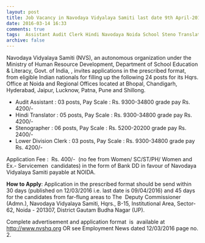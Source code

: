 ```yaml
---
layout: post
title: Job Vacancy in Navodaya Vidyalaya Samiti last date 9th April-2016   
date: 2016-03-14 16:33
comments: true
tags:  Assistant Audit Clerk Hindi Navodaya Noida School Steno Translator 
archive: false
---
```

Navodaya Vidyalaya Samiti (NVS), an autonomous organization under the Ministry of Human Resource Development, Department of School Education & Literacy, Govt. of India, , invites applications in the prescribed format, from eligible Indian nationals for filling up the following 24 posts for its Hqrs. Office at Noida and Regional Offices located at Bhopal, Chandigarh, Hyderabad, Jaipur, Lucknow, Patna, Pune and Shillong.


- Audit Assistant : 03 posts, Pay Scale : Rs. 9300-34800 grade pay Rs. 4200/- 
- Hindi Translator : 05 posts, Pay Scale : Rs. 9300-34800 grade pay Rs. 4200/- 
- Stenographer : 06 posts, Pay Scale : Rs. 5200-20200 grade pay Rs. 2400/- 
- Lower Division Clerk : 03 posts, Pay Scale : Rs. 9300-34800 grade pay Rs. 4200/- 




Application Fee :  Rs. 400/-  (no fee from Women/ SC/ST/PH/ Women and Ex.- Servicemen  candidates) in the form of Bank DD in favour of Navodaya Vidyalaya Samiti payable at NOIDA. 

**How to Apply**: Application in the prescribed format should be send within 30 days (published on 12/03/2016 i.e. last date is 09/04/2016) and 45 days for the candidates from far-flung areas to The  Deputy Commissioner (Admn.), Navodaya Vidyalaya Samiti, Hqrs., B-15, Institutional Area, Sector-62, Noida - 201307, District Gautam Budha Nagar (UP).   


Complete advertisement and application format  is  available at  <http://www.nvshq.org> OR see Employment News dated 12/03/2016 page no. 2.



